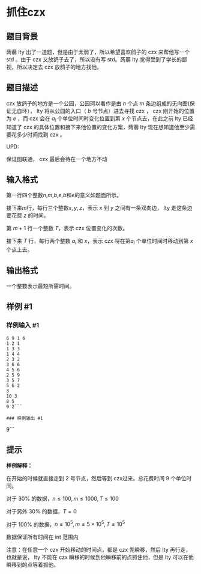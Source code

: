 # 抓住czx

## 题目背景

蒟蒻 lty 出了一道题，但是由于太弱了，所以希望喜欢鸽子的 czx 来帮他写一个 std 。由于 czx 又放鸽子去了，所以没有写 std。蒟蒻 lty 觉得受到了学长的鄙视，所以决定去 czx 放鸽子的地方找他。

## 题目描述

 czx 放鸽子的地方是一个公园，公园珂以看作是由 $n$ 个点 $m$ 条边组成的无向图(保证无自环）， lty 将从公园的入口（ $b$ 号节点）进去寻找 czx ， czx 刚开始的位置为 $e$ ，而 czx 会在 $a_i$ 个单位时间时变化位置到第 $x$ 个节点去，在此之前 lty 已经知道了 czx 的具体位置和接下来他位置的变化方案，蒟蒻 lty 现在想知道他至少需要花多少时间找到 czx 。

UPD:

保证图联通， czx 最后会待在一个地方不动

## 输入格式

第一行四个整数$n$,$m$,$b$,$e$,$b$和$e$的意义如题面所示。

接下来$m$行，每行三个整数$x,y,z$，表示 $x$ 到 $y$ 之间有一条双向边， lty 走这条边要花费 $z$ 的时间。

第 $m+1$ 行一个整数 $T$，表示 czx 位置变化的次数。

接下来 $T$ 行，每行两个整数 $a_i$ 和 $x$，表示 czx 将在第$a_i$ 个单位时间时移动到第 $x$ 个点上去。

## 输出格式

一个整数表示最短所需时间。

## 样例 #1

### 样例输入 #1
```
6 9 1 6
1 2 1
1 3 3
1 4 4
2 3 2
3 6 6
4 5 6
2 5 9
3 5 7
5 6 2
3
10 3
8 5
9 2```

### 样例输出 #1

```
9```

## 提示

**样例解释：**

在开始的时候就直接走到 $2$ 号节点，然后等到 czx过来。总花费时间 $9$ 个单位时间。

对于 30% 的数据，$n\le 100,m\le 1000,T\le 100$

对于另外 30% 的数据，$T=0$

对于 100% 的数据，$n \le 10^5,m \le 5\times10^5,T \le 10^5$

数据保证所有时间在 int 范围内

注意：在任意一个 czx 开始移动的时间点，都是 czx 先瞬移，然后 lty 再行走，也就是说， lty 不能在 czx 瞬移的时候到他瞬移前的点抓住他，但是 lty 可以在他瞬移到的点等着抓他。
